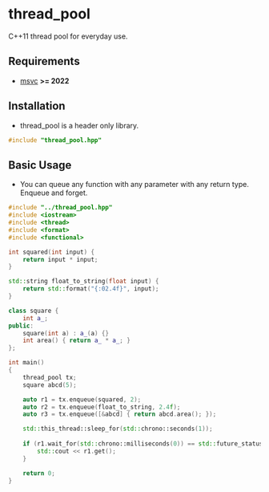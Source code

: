 # thread_pool
C++11 thread pool for everyday use.

## Requirements
- [msvc](https://visualstudio.microsoft.com/) **>= 2022**

## Installation

- thread_pool is a header only library.
```cpp
#include "thread_pool.hpp"
```

## Basic Usage
- You can queue any function with any parameter with any return type. Enqueue and forget.

```cpp
#include "../thread_pool.hpp"
#include <iostream>
#include <thread>
#include <format>
#include <functional>

int squared(int input) {
	return input * input;
}

std::string float_to_string(float input) {
	return std::format("{:02.4f}", input);
}

class square {
	int a_;
public:
	square(int a) : a_(a) {}
	int area() { return a_ * a_; }
};

int main()
{
	thread_pool tx;
	square abcd(5);

	auto r1 = tx.enqueue(squared, 2);
	auto r2 = tx.enqueue(float_to_string, 2.4f);
	auto r3 = tx.enqueue([&abcd] { return abcd.area(); });

	std::this_thread::sleep_for(std::chrono::seconds(1));
	
	if (r1.wait_for(std::chrono::milliseconds(0)) == std::future_status::ready) {
		std::cout << r1.get();
	}

	return 0;
}

```
